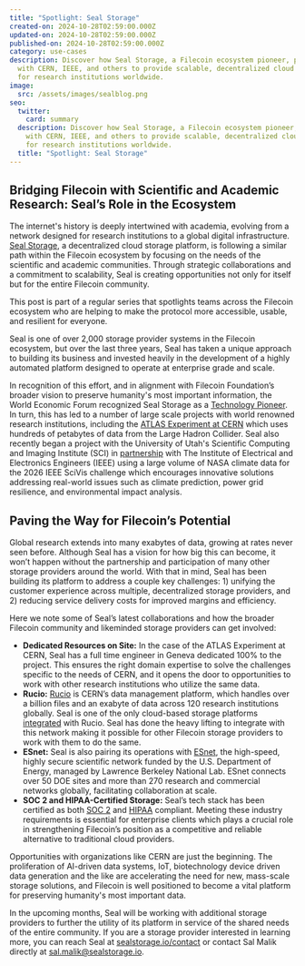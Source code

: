```yaml
---
title: "Spotlight: Seal Storage"
created-on: 2024-10-28T02:59:00.000Z
updated-on: 2024-10-28T02:59:00.000Z
published-on: 2024-10-28T02:59:00.000Z
category: use-cases
description: Discover how Seal Storage, a Filecoin ecosystem pioneer, partners
  with CERN, IEEE, and others to provide scalable, decentralized cloud storage
  for research institutions worldwide.
image:
  src: /assets/images/sealblog.png
seo:
  twitter:
    card: summary
  description: Discover how Seal Storage, a Filecoin ecosystem pioneer, partners
    with CERN, IEEE, and others to provide scalable, decentralized cloud storage
    for research institutions worldwide.
  title: "Spotlight: Seal Storage"
---
```


## Bridging Filecoin with Scientific and Academic Research: Seal’s Role in the Ecosystem

The internet's history is deeply intertwined with academia, evolving from a network designed for research institutions to a global digital infrastructure. [Seal Storage](https://sealstorage.io/), a decentralized cloud storage platform, is following a similar path within the Filecoin ecosystem by focusing on the needs of the scientific and academic communities. Through strategic collaborations and a commitment to scalability, Seal is creating opportunities not only for itself but for the entire Filecoin community.

This post is part of a regular series that spotlights teams across the Filecoin ecosystem who are helping to make the protocol more accessible, usable, and resilient for everyone.

Seal is one of over 2,000 storage provider systems in the Filecoin ecosystem, but over the last three years, Seal has taken a unique approach to building its business and invested heavily in the development of a highly automated platform designed to operate at enterprise grade and scale.

In recognition of this effort, and in alignment with Filecoin Foundation’s broader vision to preserve humanity's most important information, the World Economic Forum recognized Seal Storage as a [Technology Pioneer](https://sealstorage.io/resources/news/world-economic-forum-names-seal-storage-2023-technology-pioneer). In turn, this has led to a number of large scale projects with world renowned research institutions, including the [ATLAS Experiment at CERN](https://sealstorage.io/resources/news/seal-storage-technology-partners-with-the-atlas-experiment-at-cern) which uses hundreds of petabytes of data from the Large Hadron Collider. Seal also recently began a project with the University of Utah's Scientific Computing and Imaging Institute (SCI) in [partnership](https://sealstorage.io/resources/news/utah-ieee) with The Institute of Electrical and Electronics Engineers (IEEE) using a large volume of NASA climate data for the 2026 IEEE SciVis challenge which encourages innovative solutions addressing real-world issues such as climate prediction, power grid resilience, and environmental impact analysis.

## Paving the Way for Filecoin’s Potential

Global research extends into many exabytes of data, growing at rates never seen before. Although Seal has a vision for how big this can become, it won’t happen without the partnership and participation of many other storage providers around the world. With that in mind, Seal has been building its platform to address a couple key challenges: 1) unifying the customer experience across multiple, decentralized storage providers, and 2) reducing service delivery costs for improved margins and efficiency.

Here we note some of Seal’s latest collaborations and how the broader Filecoin community and likeminded storage providers can get involved:

- **Dedicated Resources on Site:** In the case of the ATLAS Experiment at CERN, Seal has a full time engineer in Geneva dedicated 100% to the project. This ensures the right domain expertise to solve the challenges specific to the needs of CERN, and it opens the door to opportunities to work with other research institutions who utilize the same data.
- **Rucio:** [Rucio](https://rucio.cern.ch/) is CERN’s data management platform, which handles over a billion files and an exabyte of data across 120 research institutions globally. Seal is one of the only cloud-based storage platforms [integrated](https://sealstorage.io/rucio) with Rucio. Seal has done the heavy lifting to integrate with this network making it possible for other Filecoin storage providers to work with them to do the same.
- **ESnet:** Seal is also pairing its operations with [ESnet](https://www.es.net/), the high-speed, highly secure scientific network funded by the U.S. Department of Energy, managed by Lawrence Berkeley National Lab. ESnet connects over 50 DOE sites and more than 270 research and commercial networks globally, facilitating collaboration at scale.
- **SOC 2 and HIPAA-Certified Storage:** Seal’s tech stack has been certified as both [SOC 2](https://sealstorage.io/resources/blog/soc2-compliant-decentralized-cloud-storage) and [HIPAA](https://www.prnewswire.com/news-releases/seal-storage-technology-bolsters-compliance-with-hipaa-compliant-blockchain-based-data-storage-302037200.html) compliant. Meeting these industry requirements is essential for enterprise clients which plays a crucial role in strengthening Filecoin’s position as a competitive and reliable alternative to traditional cloud providers.

Opportunities with organizations like CERN are just the beginning. The proliferation of AI-driven data systems, IoT, biotechnology device driven data generation and the like are accelerating the need for new, mass-scale storage solutions, and Filecoin is well positioned to become a vital platform for preserving humanity's most important data.

In the upcoming months, Seal will be working with additional storage providers to further the utility of its platform in service of the shared needs of the entire community. If you are a storage provider interested in learning more, you can reach Seal at [sealstorage.io/contact](https://sealstorage.io/contact) or contact Sal Malik directly at [sal.malik@sealstorage.io](mailto:sal.malik@sealstorage.io).
